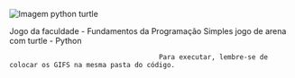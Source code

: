 ![Imagem python turtle](https://user-images.githubusercontent.com/84356073/171969225-b11da672-5ea5-40ad-841c-316c83d161aa.png)

Jogo da faculdade - Fundamentos da Programação
Simples jogo de arena com turtle - Python 

                            
                            
                            
                            
                            
                                         Para executar, lembre-se de colocar os GIFS na mesma pasta do código.
